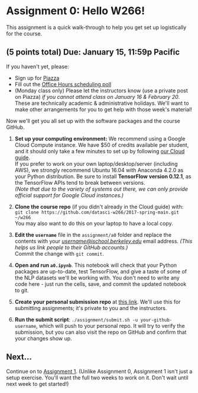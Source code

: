 # Assignment 0:  Hello W266!

This assignment is a quick walk-through to help you get set up logistically for the course.

## (5 points total) Due: January 15, 11:59p Pacific

If you haven't yet, please:

- Sign up for [Piazza](http://piazza.com/berkeley/spring2017/datasciw266)
- Fill out the [Office Hours scheduling poll](http://doodle.com/poll/679ybxc3w96umfpu)
- (Monday class only) Please let the instructors know (use a private post on Piazza) *if you cannot attend class on January 16 & February 20*.  These are technically academic & administrative holidays.  We'll want to make other arrangements for you to get help with those week's material!

Now we'll get you all set up with the software packages and the course GitHub.

1. **Set up your computing environment:** We recommend using a Google Cloud Compute instance. We have $50 of credits available per student, and it should only take a few minutes to set up by following [our Cloud guide](cloud/).  
If you prefer to work on your own laptop/desktop/server (including AWS), we strongly recommend Ubuntu 16.04 with Anaconda 4.2.0 as your Python distribution. Be sure to install **TensorFlow version 0.12.1**, as the TensorFlow APIs tend to break between versions.  
*(Note that due to the variety of systems out there, we can only provide official support for Google Cloud instances.)*

2. **Clone the course repo** (if you didn't already in the Cloud guide) with:  
`git clone https://github.com/datasci-w266/2017-spring-main.git ~/w266`  
You may also want to do this on your laptop to have a local copy.  

3. **Edit the `username`** file in the `assignment/a0` folder and replace the contents with your *username@ischool.berkeley.edu* email address. *(This helps us link people to their GitHub accounts.)*  
Commit the change with `git commit`.

4. **Open and run `a0.ipynb`**. This notebook will check that your Python packages are up-to-date, test TensorFlow, and give a taste of some of the NLP datasets we'll be working with. You don't need to write any code here - just run the cells, save, and commit the updated notebook to git.

4. **Create your personal submission repo** at [this link](https://classroom.github.com/assignment-invitations/8bb12cea693c37496b7ba934bd9183e6). We'll use this for submitting assignments; it's private to you and the instructors.

5. **Run the submit script**: `./assignment/submit.sh -u your-github-username`, which will push to your personal repo. It will try to verify the submission, but you can also visit the repo on GitHub and confirm that your changes show up.

## Next...

Continue on to [Assignment 1](../a1/).  (Unlike Assignment 0, Assignment 1 isn't just a setup exercise.  You'll want the full two weeks to work on it.  Don't wait until next week to get started!)
